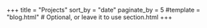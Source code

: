 +++
title = "Projects"
sort_by = "date"
paginate_by = 5
#template = "blog.html"  # Optional, or leave it to use section.html
+++
